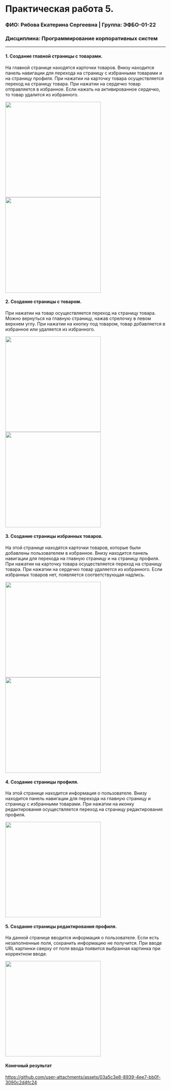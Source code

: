Практическая работа 5.
=================================
### ФИО: Рябова Екатерина Сергеевна | Группа: ЭФБО-01-22
### Дисциплина: Программирование корпоративных систем

***
#### 1. Создание главной страницы с товарами. 
На главной странице находятся карточки товаров. Внизу находится панель навигации для перехода на страницу с избранными товарами и на страницу профиля. При нажатии на карточку товара осуществляется переход на страницу товара. При нажатии на сердечко товар отправляется в избранное. Если нажать на активированное сердечко, то товар удалится из избранного.

<img src="https://github.com/user-attachments/assets/fc7fcd16-96cb-4d23-8a70-96a296e34515" width="300">
<img src="https://github.com/user-attachments/assets/00ae420c-dd76-4cf8-8b49-9e929344cd37" width="300">

#### 2. Создание страницы с товаром.
При нажатии на товар осуществляется переход на страницу товара. Можно вернуться на главную страницу, нажав стрелочку в левом верхнем углу. При нажатии на кнопку под товаром, товар добавляется в избранное или удаляется из избранного.

<img src="https://github.com/user-attachments/assets/afb1332a-0538-4080-85f8-e02c895f0787" width="300">
<img src="https://github.com/user-attachments/assets/8c818a23-91eb-469b-bb4c-5a0ba32834eb" width="300">

#### 3. Создание страницы избранных товаров.
На этой странице находятся карточки товаров, которые были добавлены пользователем в избранное. Внизу находится панель навигации для перехода на главную страницу и на страницу профиля. При нажатии на карточку товара осуществляется переход на страницу товара. При нажатии на сердечко товар удаляется из избранного. Если избранных товаров нет, появляется соответствующая надпись.

<img src="https://github.com/user-attachments/assets/30be5cc1-c507-48a2-8e6c-8ec8d531f191" width="300">
<img src="https://github.com/user-attachments/assets/cb70c556-5403-4ad3-8889-22707abeef84" width="300">

#### 4. Создание страницы профиля.
На этой странице находится информация о пользователе. Внизу находится панель навигации для перехода на главную страницу и страницу с избранными товарами. При нажатии на иконку редактирования осуществляется переход на страницу редактирования профиля.

<img src="https://github.com/user-attachments/assets/819b21a9-1a2c-49eb-a9c1-bb36cb2cf89f" width="300">

#### 5. Создание страницы редактирования профиля.
На данной странице вводится информация о пользователе. Если есть незаполненные поля, сохранить информацию не получится. При вводе URL картинки сверху от поля ввода появится выбранная картинка при корректном вводе.

<img src="https://github.com/user-attachments/assets/31de3c80-9001-4948-9659-c24c64610d38" width="300">

#### Конечный результат

https://github.com/user-attachments/assets/03a5c3e8-8939-4ee7-bb0f-3090c2d4fc24

